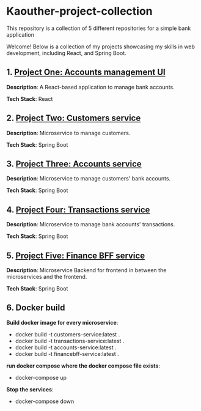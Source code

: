 # Kaouther-project-collection
This repository is a collection of 5 different repositories for a simple bank application

Welcome! Below is a collection of my projects showcasing my skills in web development, including React, and Spring Boot.

## 1. [Project One: Accounts management UI](https://github.com/kaouther24/accounts-management-ui)
**Description**: A React-based application to manage bank accounts.

**Tech Stack**: React

## 2. [Project Two: Customers service](https://github.com/kaouther24/customersService)
**Description**: Microservice to manage customers.

**Tech Stack**: Spring Boot

## 3. [Project Three: Accounts service](https://github.com/kaouther24/accountsService)
**Description**: Microservice to manage customers' bank accounts.

**Tech Stack**: Spring Boot

## 4. [Project Four: Transactions service](https://github.com/kaouther24/transactionsService)
**Description**: Microservice to manage bank accounts' transactions.

**Tech Stack**: Spring Boot

## 5. [Project Five: Finance BFF service](https://github.com/kaouther24/financeBFF)
**Description**: Microservice Backend for frontend in between the microservices and the frontend.

**Tech Stack**: Spring Boot

## 6. Docker build
**Build docker image for every microservice**:

* docker build -t customers-service:latest .
* docker build -t transactions-service:latest .
* docker build -t accounts-service:latest .
* docker build -t financebff-service:latest .


**run docker compose where the docker compose file exists**:

* docker-compose up

**Stop the services**: 

* docker-compose down
